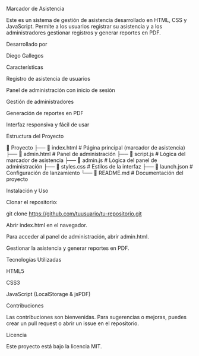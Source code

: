 Marcador de Asistencia

Este es un sistema de gestión de asistencia desarrollado en HTML, CSS y JavaScript. Permite a los usuarios registrar su asistencia y a los administradores gestionar registros y generar reportes en PDF.

Desarrollado por

Diego Gallegos

Características

Registro de asistencia de usuarios

Panel de administración con inicio de sesión

Gestión de administradores

Generación de reportes en PDF

Interfaz responsiva y fácil de usar

Estructura del Proyecto

📂 Proyecto
├── 📄 index.html          # Página principal (marcador de asistencia)
├── 📄 admin.html          # Panel de administración
├── 📄 script.js           # Lógica del marcador de asistencia
├── 📄 admin.js            # Lógica del panel de administración
├── 📄 styles.css          # Estilos de la interfaz
├── 📄 launch.json         # Configuración de lanzamiento
└── 📄 README.md           # Documentación del proyecto

Instalación y Uso

Clonar el repositorio:

git clone https://github.com/tuusuario/tu-repositorio.git

Abrir index.html en el navegador.

Para acceder al panel de administración, abrir admin.html.

Gestionar la asistencia y generar reportes en PDF.

Tecnologías Utilizadas

HTML5

CSS3

JavaScript (LocalStorage & jsPDF)

Contribuciones

Las contribuciones son bienvenidas. Para sugerencias o mejoras, puedes crear un pull request o abrir un issue en el repositorio.

Licencia

Este proyecto está bajo la licencia MIT.

